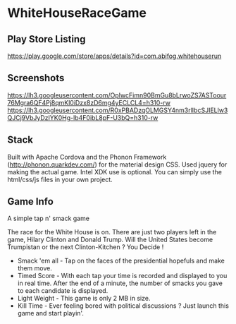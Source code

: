 # WhiteHouseRaceGame

## Play Store Listing
https://play.google.com/store/apps/details?id=com.abifog.whitehouserun

## Screenshots
https://lh3.googleusercontent.com/OpIwcFimn90BmGu8bLrwoZS7ASToour76Mgra6QF4Pj8qmKl0iDzx8zD6mg4yECLCL4=h310-rw
https://lh3.googleusercontent.com/R0xPBADzqOLMGSY4nm3rlIbcSJIELlw3QJCj9VbJyDzIYK0Hg-lb4F0ibL8pF-U3bQ=h310-rw
## Stack
Built with Apache Cordova and the Phonon Framework (http://phonon.quarkdev.com/) for the material design CSS. Used jquery for making the actual game. 
Intel XDK use is optional. You can simply use the html/css/js files in your own project.

## Game Info
A simple tap n' smack game


The race for the White House is on. There are just two players left in the game, Hilary Clinton and Donald Trump. Will the United States become Trumpistan or the next Clinton-Kitchen ? You Decide !



+ Smack 'em all - Tap on the faces of the presidential hopefuls and make them move. 
+ Timed Score - With each tap your time is recorded and displayed to you in real time. After the end of a minute, the number of smacks you gave to each candidate is displayed. 
+ Light Weight - This game is only 2 MB in size. 
+ Kill Time - Ever feeling bored with political discussions ? Just launch this game and start playin'. 
